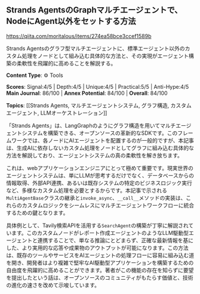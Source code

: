 ## Strands AgentsのGraphマルチエージェントで、NodeにAgent以外をセットする方法

https://qiita.com/moritalous/items/274ea58bce3ccef1589b

Strands Agentsのグラフ型マルチエージェントに、標準エージェント以外のカスタム処理をノードとして組み込む具体的な方法と、その実現がエージェント構築の柔軟性を飛躍的に高めることを解説する。

**Content Type**: ⚙️ Tools

**Scores**: Signal:4/5 | Depth:4/5 | Unique:4/5 | Practical:5/5 | Anti-Hype:4/5
**Main Journal**: 86/100 | **Annex Potential**: 84/100 | **Overall**: 84/100

**Topics**: [[Strands Agents, マルチエージェントシステム, グラフ構造, カスタムエージェント, LLMオーケストレーション]]

「Strands Agents」は、LangGraphのようにグラフ構造を用いてマルチエージェントシステムを構築できる、オープンソースの革新的なSDKです。このフレームワークでは、各ノードにAIエージェントを配置するのが一般的ですが、本記事は、生成AIに依存しないカスタム処理をノードとしてグラフに組み込む具体的な方法を解説しており、エージェントシステムの真の柔軟性を解き放ちます。

これは、webアプリケーションエンジニアにとって極めて重要です。現実世界のエージェントシステムは、単にLLMが思考するだけでなく、データベースからの情報取得、外部API連携、あるいは既存システムの特定のビジネスロジック実行など、多様なカスタム処理を必要とするからです。本記事で示される`MultiAgentBase`クラスの継承と`invoke_async`、`__call__`メソッドの実装は、これらのカスタムロジックをシームレスにマルチエージェントワークフローに統合するための鍵となります。

具体例として、Tavily検索APIを活用する`SearchAgent`の構築が丁寧に解説されています。このカスタムノードがレポート作成エージェントのようなLLM駆動型エージェントと連携することで、単なる推論にとどまらず、正確な最新情報を基にした、より実用的な応答や成果物のアウトプットが可能になります。この方法は、既存のツールやサービスをAIエージェントの処理フローに容易に組み込む道を開き、開発者はより複雑で堅牢なAI駆動型アプリケーションを構築するための自由度を飛躍的に高めることができます。著者がこの機能の存在を知らずに要望を提出したという話は、オープンソースのコミュニティがもたらす価値と、技術の進化の速さを改めて示唆しています。